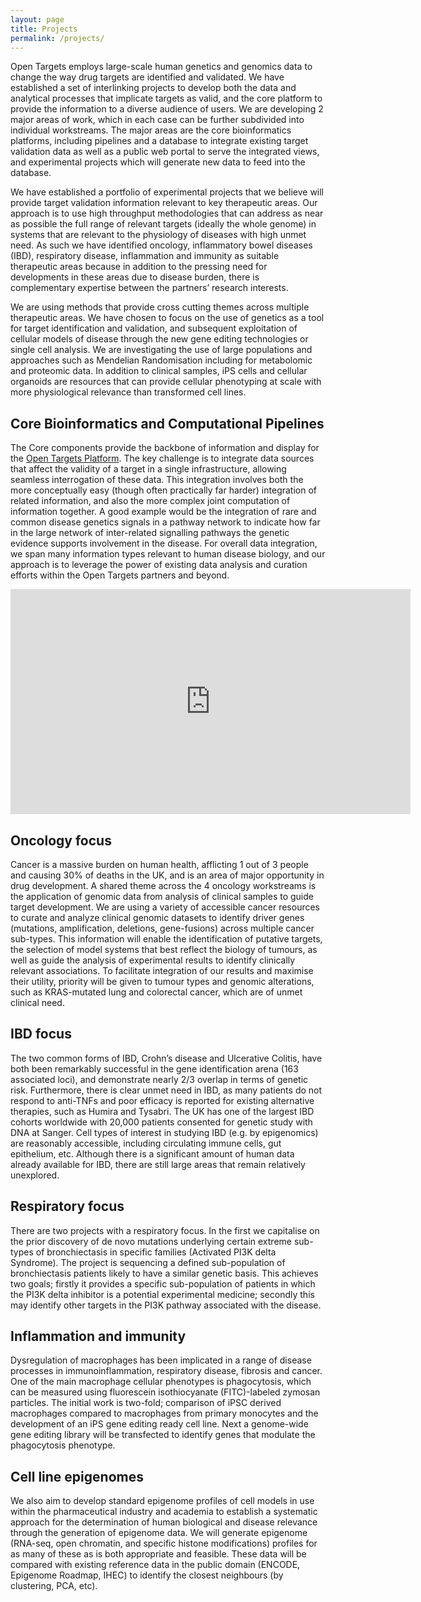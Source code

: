 ```yaml
---
layout: page
title: Projects
permalink: /projects/
---
```



Open Targets employs large-scale human genetics and genomics data to change the way drug targets are identified and validated. We have established a set of interlinking projects to develop both the data and analytical processes that implicate targets as valid, and the core platform to provide the information to a diverse audience of users. We are developing 2 major areas of work, which in each case can be further subdivided into individual workstreams. The major areas are the core bioinformatics platforms, including pipelines and a database to integrate existing target validation data as well as a public web portal to serve the integrated views, and experimental projects which will generate new data to feed into the database.

We have established a portfolio of experimental projects that we believe will provide target validation information relevant to key therapeutic areas. Our approach is to use high throughput methodologies that can address as near as possible the full range of relevant targets (ideally the whole genome) in systems that are relevant to the physiology of diseases with high unmet need. As such we have identified oncology, inflammatory bowel diseases (IBD), respiratory disease, inflammation and immunity as suitable therapeutic areas because in addition to the pressing need for developments in these areas due to disease burden, there is complementary expertise between the partners’ research interests.

We are using methods that provide cross cutting themes across multiple therapeutic areas. We have chosen to focus on the use of genetics as a tool for target identification and validation, and subsequent exploitation of cellular models of disease through the new gene editing technologies or single cell analysis. We are investigating the use of large populations and approaches such as Mendelian Randomisation including for metabolomic and proteomic data. In addition to clinical samples, iPS cells and cellular organoids are resources that can provide cellular phenotyping at scale with more physiological relevance than transformed cell lines.


## Core Bioinformatics and Computational Pipelines
The Core components provide the backbone of information and display for the [Open Targets Platform](https://www.targetvalidation.org). The key challenge is to integrate data sources that affect the validity of a target in a single infrastructure, allowing seamless interrogation of these data. This integration involves both the more conceptually easy (though often practically far harder) integration of related information, and also the more complex joint computation of information together. A good example would be the integration of rare and common disease genetics signals in a pathway network to indicate how far in the large network of inter-related signalling pathways the genetic evidence supports involvement in the disease. For overall data integration, we span many information types relevant to human disease biology, and our approach is to leverage the power of existing data analysis and curation efforts within the Open Targets partners and beyond.

<iframe src="https://player.vimeo.com/video/149309356" width="640" height="360" frameborder="0" webkitallowfullscreen mozallowfullscreen allowfullscreen></iframe>

## Oncology focus
Cancer is a massive burden on human health, afflicting 1 out of 3 people and causing 30% of deaths in the UK, and is an area of major opportunity in drug development. A shared theme across the 4 oncology workstreams is the application of genomic data from analysis of clinical samples to guide target development. We are using a variety of accessible cancer resources to curate and analyze clinical genomic datasets to identify driver genes (mutations, amplification, deletions, gene-fusions) across multiple cancer sub-types. This information will enable the identification of putative targets, the selection of model systems that best reflect the biology of tumours, as well as guide the analysis of experimental results to identify clinically relevant associations. To facilitate integration of our results and maximise their utility, priority will be given to tumour types and genomic alterations, such as KRAS-mutated lung and colorectal cancer, which are of unmet clinical need. 


## IBD focus
The two common forms of IBD, Crohn’s disease and Ulcerative Colitis, have both been remarkably successful in the gene identification arena (163 associated loci), and demonstrate nearly 2/3 overlap in terms of genetic risk. Furthermore, there is clear unmet need in IBD, as many patients do not respond to anti-TNFs and poor efficacy is reported for existing alternative therapies, such as Humira and Tysabri. The UK has one of the largest IBD cohorts worldwide with 20,000 patients consented for genetic study with DNA at Sanger. Cell types of interest in studying IBD (e.g. by epigenomics) are reasonably accessible, including circulating immune cells, gut epithelium, etc. Although there is a significant amount of human data already available for IBD, there are still large areas that remain relatively unexplored.


## Respiratory focus
There are two projects with a respiratory focus. In the first we capitalise on the prior discovery of de novo mutations underlying certain extreme sub-types of bronchiectasis in specific families (Activated PI3K delta Syndrome). The project is sequencing a defined sub-population of bronchiectasis patients likely to have a similar genetic basis. This achieves two goals; firstly it provides a specific sub-population of patients in which the PI3K delta inhibitor is a potential experimental medicine; secondly this may identify other targets in the PI3K pathway associated with the disease.


## Inflammation and immunity
Dysregulation of macrophages has been implicated in a range of disease processes in immunoinflammation, respiratory disease, fibrosis and cancer. One of the main macrophage cellular phenotypes is phagocytosis, which can be measured using fluorescein isothiocyanate (FITC)-labeled zymosan particles. The initial work is two-fold; comparison of iPSC derived macrophages compared to macrophages from primary monocytes and the development of an iPS gene editing ready cell line. Next a genome-wide gene editing library will be transfected to identify genes that modulate the phagocytosis phenotype.


## Cell line epigenomes
We also aim to develop standard epigenome profiles of cell models in use within the pharmaceutical industry and academia to establish a systematic approach for the determination of human biological and disease relevance through the generation of epigenome data.  We will generate epigenome (RNA-seq, open chromatin, and specific histone modifications) profiles for as many of these as is both appropriate and feasible. These data will be compared with existing reference data in the public domain (ENCODE, Epigenome Roadmap, IHEC) to identify the closest neighbours (by clustering, PCA, etc).
